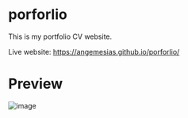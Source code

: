 # porforlio
 This is my portfolio CV website.

 Live website: https://angemesias.github.io/porforlio/

# Preview
![image](https://github.com/user-attachments/assets/08413a6d-ca5a-421f-9d0b-b7f7362b09ba)




 
